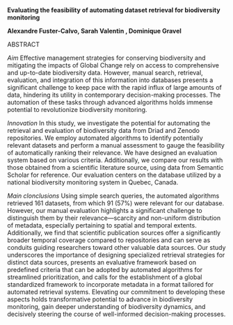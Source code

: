 **Evaluating the feasibility of automating dataset retrieval for biodiversity monitoring**

**Alexandre Fuster-Calvo, Sarah Valentin , Dominique Gravel**

ABSTRACT

*Aim*
Effective management strategies for conserving biodiversity and mitigating the impacts of Global Change rely on access to comprehensive and up-to-date biodiversity data. However, manual search, retrieval, evaluation, and integration of this information into databases presents a significant challenge to keep pace with the rapid influx of large amounts of data, hindering its utility in contemporary decision-making processes. The automation of these tasks through advanced algorithms holds immense potential to revolutionize biodiversity monitoring.

*Innovation*
In this study, we investigate the potential for automating the retrieval and evaluation of biodiversity data from Driad and Zenodo repositories. We employ automated algorithms to identify potentially relevant datasets and perform a manual assessment to gauge the feasibility of automatically ranking their relevance. We have designed an evaluation system based on various criteria. Additionally, we compare our results with those obtained from a scientific literature source, using data from Semantic Scholar for reference. Our evaluation centers on the database utilized by a national biodiversity monitoring system in Quebec, Canada.

*Main clonclusions*
Using simple search queries, the automated algorithms retrieved 161 datasets, from which 91 (57%) were relevant for our database. However, our manual evaluation highlights a significant challenge to distinguish them by their relevance—scarcity and non-uniform distribution of metadata, especially pertaining to spatial and temporal extents. Additionally, we find that scientific publication sources offer a significantly broader temporal coverage compared to repositories and can serve as conduits guiding researchers toward other valuable data sources. Our study underscores the importance of designing specialized retrieval strategies for distinct data sources, presents an evaluative framework based on predefined criteria that can be adopted by automated algorithms for streamlined prioritization, and calls for the establishment of a global standardized framework to incorporate metadata in a format tailored for automated retrieval systems. Elevating our commitment to developing these aspects holds transformative potential to advance in biodiversity monitoring, gain deeper understanding of biodiversity dynamics, and decisively steering the course of well-informed decision-making processes.

